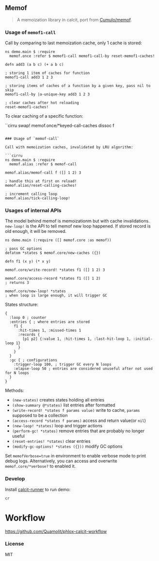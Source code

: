 
Memof
----

> A memoization library in calcit, port from [Cumulo/memof](https://github.com/Cumulo/memof).

### Usage of `memof1-call`

Call by comparing to last memoization cache, only 1 cache is stored:

```cirru
ns demo.main $ :require
  memof.once :refer $ memof1-call memof1-call-by reset-memof1-caches!

defn add3 (a b c) (+ a b c)

; storing 1 item of caches for function
memof1-call add3 1 2 3

; storing items of caches of a function by a given key, pass nil to skip
memof1-call-by |a-unique-key add3 1 2 3

; clear caches after hot reloading
reset-memof1-caches!
```

To clear caching of a specific function:

``cirru
swap! memof.once/*keyed-call-caches dissoc f
```

### Usage of `memof-call`

Call with memoization caches, invalidated by LRU algorithm:

```cirru
ns demo.main $ :require
  memof.alias :refer $ memof-call

memof.alias/memof-call f ([] 1 2) 3

; handle this at first on reload!
memof.alias/reset-calling-caches!

; increment calling loop
memof.alias/tick-calling-loop!
```

### Usages of internal APIs

The model behind memof is memoizationm but with cache invalidations. `new-loop!` is the API to tell memof new loop happened. If stored record is old enough, it will be removed.

```cirru
ns demo.main (:require ([] memof.core :as memof))

; pass GC options
defatom *states $ memof.core/new-caches ({})

defn f1 (x y) (* x y)

memof.core/write-record! *states f1 ([] 1 2) 3

memof.core/access-record *states f1 ([] 1 2)
; returns 3

memof.core/new-loop! *states
; when loop is large enough, it will trigger GC
```

States structure:

```edn
{
  :loop 0 ; counter
  :entries { ; where entries are stored
    f1 {
      :hit-times 1, :missed-times 1
      :records {
        [p1 p2] {:value 1, :hit-times 1, :last-hit-loop 1, :initial-loop 1}
      }
    }
  }
  :gc { ; configurations
    :trigger-loop 100, ; trigger GC every N loops
    :elapse-loop 50 ; entries are considered unuseful after not used for N loops
  }
}
```

Methods:

* `(new-states)` creates states holding all entries
* `(show-summary @*states)` list entries after formatted
* `(write-record! *states f params value)` write to cache, `params` supposed to be a collection
* `(access-record *states f params)` access and return value(or `nil`)
* `(new-loop! *states)` loop and trigger actions
* `(perform-gc! *states)` remove entries that are probably no longer useful
* `(reset-entries! *states)` clear entries
* `(modify-gc-options! *states ({}))` modify GC options

Set `memofVerbose=true` in environment to enable verbose mode to print debug logs.
Alternatively, you can access and overwrite `memof.core/*verbose?` to enabled it.

### Develop

Install [calcit-runner](https://github.com/Cirru/calcit-runner.nim) to run demo:

```bash
cr
```

# Workflow

https://github.com/Quamolit/phlox-calcit-workflow

### License

MIT

